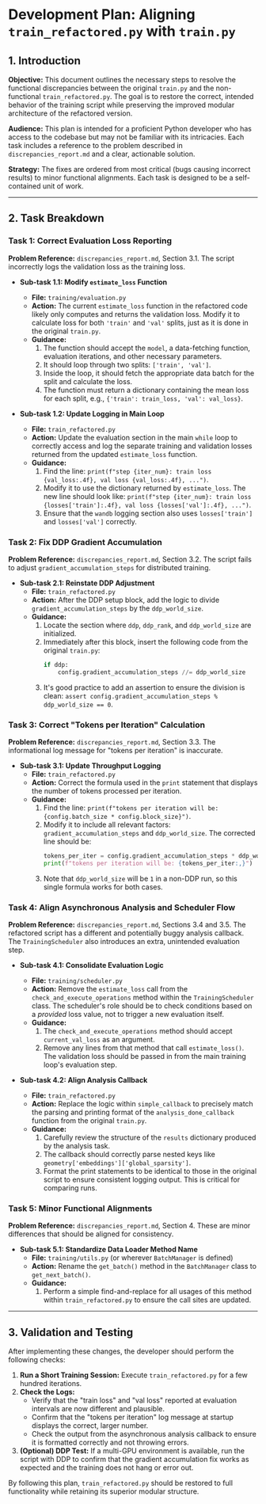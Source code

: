 # Development Plan: Aligning `train_refactored.py` with `train.py`

## 1. Introduction

**Objective:** This document outlines the necessary steps to resolve the functional discrepancies between the original `train.py` and the non-functional `train_refactored.py`. The goal is to restore the correct, intended behavior of the training script while preserving the improved modular architecture of the refactored version.

**Audience:** This plan is intended for a proficient Python developer who has access to the codebase but may not be familiar with its intricacies. Each task includes a reference to the problem described in `discrepancies_report.md` and a clear, actionable solution.

**Strategy:** The fixes are ordered from most critical (bugs causing incorrect results) to minor functional alignments. Each task is designed to be a self-contained unit of work.

---

## 2. Task Breakdown

### Task 1: Correct Evaluation Loss Reporting

**Problem Reference:** `discrepancies_report.md`, Section 3.1. The script incorrectly logs the validation loss as the training loss.

*   **Sub-task 1.1: Modify `estimate_loss` Function**
    *   **File:** `training/evaluation.py`
    *   **Action:** The current `estimate_loss` function in the refactored code likely only computes and returns the validation loss. Modify it to calculate loss for both `'train'` and `'val'` splits, just as it is done in the original `train.py`.
    *   **Guidance:**
        1.  The function should accept the `model`, a data-fetching function, evaluation iterations, and other necessary parameters.
        2.  It should loop through two splits: `['train', 'val']`.
        3.  Inside the loop, it should fetch the appropriate data batch for the split and calculate the loss.
        4.  The function must return a dictionary containing the mean loss for each split, e.g., `{'train': train_loss, 'val': val_loss}`.

*   **Sub-task 1.2: Update Logging in Main Loop**
    *   **File:** `train_refactored.py`
    *   **Action:** Update the evaluation section in the main `while` loop to correctly access and log the separate training and validation losses returned from the updated `estimate_loss` function.
    *   **Guidance:**
        1.  Find the line: `print(f"step {iter_num}: train loss {val_loss:.4f}, val loss {val_loss:.4f}, ...")`.
        2.  Modify it to use the dictionary returned by `estimate_loss`. The new line should look like: `print(f"step {iter_num}: train loss {losses['train']:.4f}, val loss {losses['val']:.4f}, ...")`.
        3.  Ensure that the `wandb` logging section also uses `losses['train']` and `losses['val']` correctly.

### Task 2: Fix DDP Gradient Accumulation

**Problem Reference:** `discrepancies_report.md`, Section 3.2. The script fails to adjust `gradient_accumulation_steps` for distributed training.

*   **Sub-task 2.1: Reinstate DDP Adjustment**
    *   **File:** `train_refactored.py`
    *   **Action:** After the DDP setup block, add the logic to divide `gradient_accumulation_steps` by the `ddp_world_size`.
    *   **Guidance:**
        1.  Locate the section where `ddp`, `ddp_rank`, and `ddp_world_size` are initialized.
        2.  Immediately after this block, insert the following code from the original `train.py`:
            ```python
            if ddp:
                config.gradient_accumulation_steps //= ddp_world_size
            ```
        3.  It's good practice to add an assertion to ensure the division is clean: `assert config.gradient_accumulation_steps % ddp_world_size == 0`.

### Task 3: Correct "Tokens per Iteration" Calculation

**Problem Reference:** `discrepancies_report.md`, Section 3.3. The informational log message for "tokens per iteration" is inaccurate.

*   **Sub-task 3.1: Update Throughput Logging**
    *   **File:** `train_refactored.py`
    *   **Action:** Correct the formula used in the `print` statement that displays the number of tokens processed per iteration.
    *   **Guidance:**
        1.  Find the line: `print(f"tokens per iteration will be: {config.batch_size * config.block_size}")`.
        2.  Modify it to include all relevant factors: `gradient_accumulation_steps` and `ddp_world_size`. The corrected line should be:
            ```python
            tokens_per_iter = config.gradient_accumulation_steps * ddp_world_size * config.batch_size * config.block_size
            print(f"tokens per iteration will be: {tokens_per_iter:,}")
            ```
        3.  Note that `ddp_world_size` will be `1` in a non-DDP run, so this single formula works for both cases.

### Task 4: Align Asynchronous Analysis and Scheduler Flow

**Problem Reference:** `discrepancies_report.md`, Sections 3.4 and 3.5. The refactored script has a different and potentially buggy analysis callback. The `TrainingScheduler` also introduces an extra, unintended evaluation step.

*   **Sub-task 4.1: Consolidate Evaluation Logic**
    *   **File:** `training/scheduler.py`
    *   **Action:** Remove the `estimate_loss` call from the `check_and_execute_operations` method within the `TrainingScheduler` class. The scheduler's role should be to check conditions based on a *provided* loss value, not to trigger a new evaluation itself.
    *   **Guidance:**
        1.  The `check_and_execute_operations` method should accept `current_val_loss` as an argument.
        2.  Remove any lines from that method that call `estimate_loss()`. The validation loss should be passed in from the main training loop's evaluation step.

*   **Sub-task 4.2: Align Analysis Callback**
    *   **File:** `train_refactored.py`
    *   **Action:** Replace the logic within `simple_callback` to precisely match the parsing and printing format of the `analysis_done_callback` function from the original `train.py`.
    *   **Guidance:**
        1.  Carefully review the structure of the `results` dictionary produced by the analysis task.
        2.  The callback should correctly parse nested keys like `geometry['embeddings']['global_sparsity']`.
        3.  Format the print statements to be identical to those in the original script to ensure consistent logging output. This is critical for comparing runs.

### Task 5: Minor Functional Alignments

**Problem Reference:** `discrepancies_report.md`, Section 4. These are minor differences that should be aligned for consistency.

*   **Sub-task 5.1: Standardize Data Loader Method Name**
    *   **File:** `training/utils.py` (or wherever `BatchManager` is defined)
    *   **Action:** Rename the `get_batch()` method in the `BatchManager` class to `get_next_batch()`.
    *   **Guidance:**
        1.  Perform a simple find-and-replace for all usages of this method within `train_refactored.py` to ensure the call sites are updated.

---

## 3. Validation and Testing

After implementing these changes, the developer should perform the following checks:

1.  **Run a Short Training Session:** Execute `train_refactored.py` for a few hundred iterations.
2.  **Check the Logs:**
    *   Verify that the "train loss" and "val loss" reported at evaluation intervals are now different and plausible.
    *   Confirm that the "tokens per iteration" log message at startup displays the correct, larger number.
    *   Check the output from the asynchronous analysis callback to ensure it is formatted correctly and not throwing errors.
3.  **(Optional) DDP Test:** If a multi-GPU environment is available, run the script with DDP to confirm that the gradient accumulation fix works as expected and the training does not hang or error out.

By following this plan, `train_refactored.py` should be restored to full functionality while retaining its superior modular structure.

